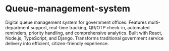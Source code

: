 # Queue-management-system
 Digital queue management system for government offices. Features multi-department support, real-time tracking, QR/OTP check-in, automated reminders, priority handling, and comprehensive analytics. Built with React, Node.js, TypeScript, and Django. Transforms traditional government service delivery into efficient, citizen-friendly experience.
